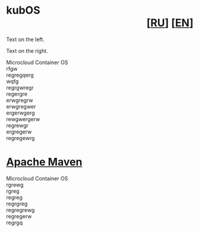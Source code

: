# <div><div dir="ltl">kubOS</div><div dir="rtl">[[EN](https://github.com/flydock/kubos#readme)] [[RU](https://github.com/flydock/kubos#readme)]</div></div>

<div id="textbox">
  <p class="alignleft">Text on the left.</p>
  <p class="alignright">Text on the right.</p>
</div>

Microcloud Container OS\
rfgw\
regregqerg\
wqfg\
regrgwregr\
regergre\
erwgregrw\
erwgregwer\
ergerwgerg\
rewgwergerw\
regrewgr\
ergregerw\
regregewrg

# [Apache Maven](https://maven.apache.org/)
Microcloud Container OS\
rgrewg\
rgreg\
regreg\
regrgreg\
regregrewg\
regregerw\
regrgq
